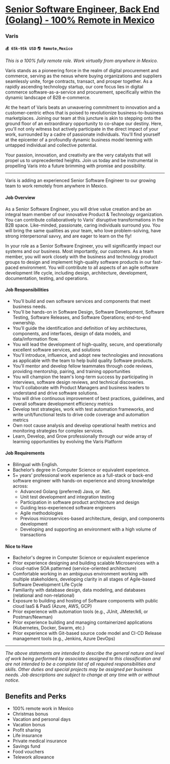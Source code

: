 # [Senior Software Engineer, Back End (Golang) - 100% Remote in Mexico](https://www.remotewlb.com/apply/senior-software-engineer-back-end-golang-100-remote-in-mexico)  
### Varis  
#### `💰 65k-95k USD` `🌎 Remote,Mexico`  

_This is a 100% fully remote role. Work virtually from anywhere in Mexico._

Varis stands as a pioneering force in the realm of digital procurement and commerce, serving as the nexus where buying organizations and suppliers seamlessly unite, forge contracts, transact, and prosper together. As a rapidly ascending technology startup, our core focus lies in digital commerce software-as-a-service and procurement, specifically within the dynamic landscape of B2B e-commerce.

At the heart of Varis beats an unwavering commitment to innovation and a customer-centric ethos that is poised to revolutionize business-to-business marketplaces. Joining our team at this juncture is akin to stepping onto the ground floor of an extraordinary opportunity to co-shape our destiny. Here, you'll not only witness but actively participate in the direct impact of your work, surrounded by a cadre of passionate individuals. You'll find yourself at the epicenter of a profoundly dynamic business model teeming with untapped individual and collective potential.

Your passion, innovation, and creativity are the very catalysts that will propel us to unprecedented heights. Join us today and be instrumental in propelling Varis into a future brimming with promise and possibility.

* * *

Varis is adding an experienced Senior Software Engineer to our growing team to work remotely from anywhere in Mexico.

#### Job Overview

As a Senior Software Engineer, you will drive value creation and be an integral team member of our innovative Product & Technology organization. You can contribute collaboratively to Varis' disruptive transformations in the B2B space. Like-minded, passionate, caring individuals surround you. You will bring the same qualities as your team, who love problem-solving, have strong interpersonal savvy, and are eager to learn on the fly!

In your role as a Senior Software Engineer, you will significantly impact our systems and our business. Most importantly, our customers. As a team member, you will work closely with the business and technology product groups to design and implement high-quality software products in our fast-paced environment. You will contribute to all aspects of an agile software development life cycle, including design, architecture, development, documentation, testing, and operations.

#### Job Responsibilities

  * You’ll build and own software services and components that meet business needs.
  * You’ll be hands-on in Software Design, Software Development, Software Testing, Software Releases, and Software Operations; end-to-end ownership.
  * You’ll guide the identification and definition of key architectures, components, and interfaces, design of data models, and data/information flow.
  * You will lead the development of high-quality, secure, and operationally excellent software services, and solutions
  * You’ll introduce, influence, and adopt new technologies and innovations as applicable with the team to help build quality Software products.
  * You’ll mentor and develop fellow teammates through code reviews, providing mentorship, pairing, and training opportunities
  * You will champion the team's long-term success by participating in interviews, software design reviews, and technical discoveries.
  * You’ll collaborate with Product Managers and business leaders to understand and drive software solutions.
  * You will drive continuous improvement of best practices, guidelines, and overall software development efficiency metrics
  * Develop test strategies, work with test automation frameworks, and write unit/functional tests to drive code coverage and automation metrics
  * Own root cause analysis and develop operational health metrics and monitoring strategies for complex services.
  * Learn, Develop, and Grow professionally through our wide array of learning opportunities by evolving the Varis Platform

#### Job Requirements

  * Bilingual with English.
  * Bachelor’s degree in Computer Science or equivalent experience.
  * 5+ years’ professional work experience as a full-stack or back-end software engineer with hands-on experience and strong knowledge across: 
    * Advanced Golang (preferred) Java, or .Net.
    * Unit test development and integration testing
    * Participation in software product architecture and design
    * Guiding less-experienced software engineers
    * Agile methodologies
    * Previous microservices-based architecture, design, and components development
    * Developing and supporting an environment with a high volume of transactions

#### Nice to Have

  * Bachelor's degree in Computer Science or equivalent experience
  * Prior experience designing and building scalable Microservices with a cloud-native SOA patterned (service-oriented architecture)
  * Comfortable working in an ambiguous environment working with multiple stakeholders, developing clarity in all stages of Agile-based Software Development Life Cycle
  * Familiarity with database design, data modeling, and databases (relational and non-relational)
  * Exposure to building and hosting of Software components with public cloud IaaS & PaaS (Azure, AWS, GCP)
  * Prior experience with automation tools (e.g., JUnit, JMeter/k6, or Postman/Newman)
  * Prior experience building and managing containerized applications (Kubernetes, Docker, Swarm, etc.)
  * Prior experience with Git-based source code model and CI-CD Release management tools (e.g., Jenkins, Azure DevOps)

* * *

_The above statements are intended to describe the general nature and level of work being performed by associates assigned to this classification and are not intended to be a complete list of all required responsibilities and skills. Other duties and special projects may be assigned per business needs. Job descriptions are subject to change at any time with or without notice._

## Benefits and Perks

  * 100% remote work in Mexico
  * Christmas bonus
  * Vacation and personal days
  * Vacation bonus
  * Profit sharing
  * Life insurance
  * Private medical insurance
  * Savings fund
  * Food vouchers
  * Telework allowance

